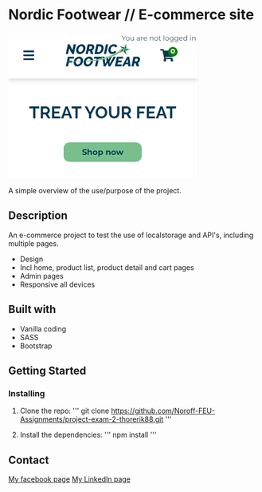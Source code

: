# Nordic Footwear // E-commerce site
![image](./assets/mobile/footwear.png)

A simple overview of the use/purpose of the project.

## Description
An e-commerce project to test the use of localstorage and API's, including multiple pages.

- Design
- Incl home, product list, product detail and cart pages
- Admin pages
- Responsive all devices

## Built with
- Vanilla coding
- SASS
- Bootstrap

## Getting Started
### Installing

1. Clone the repo:
'''
git clone https://github.com/Noroff-FEU-Assignments/project-exam-2-thorerik88.git
'''

2. Install the dependencies:
'''
npm install
'''

## Contact

[My facebook page](https://www.facebook.com/profile.php?id=588541828)
[My LinkedIn page](https://www.linkedin.com/in/thor-erik-st%C3%B8vland-ab4bb993/)

